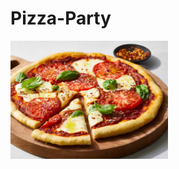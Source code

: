 # Pizza-Party
<img src="https://github.com/ArunPrasad2904/Pizza-Party/blob/main/Images/pizza.jpg" width=50% height=50%>

